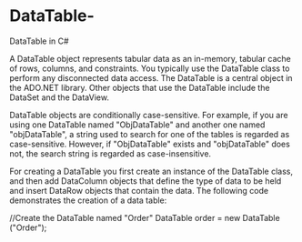 # DataTable-
DataTable in C#



A DataTable object represents tabular data as an in-memory, tabular cache of rows, columns, and constraints. You typically use the DataTable class to perform any disconnected data access. The DataTable is a central object in the ADO.NET library. Other objects that use the DataTable include the DataSet and the DataView.

DataTable objects are conditionally case-sensitive. For example, if you are using one DataTable named "ObjDataTable" and another one named "objDataTable", a string used to search for one of the tables is regarded as case-sensitive. However, if "ObjDataTable" exists and "objDataTable" does not, the search string is regarded as case-insensitive.

For creating a DataTable you first create an instance of the DataTable class, and then add DataColumn objects that define the type of data to be held and insert DataRow objects that contain the data. The following code demonstrates the creation of a data table:

//Create the DataTable named "Order"
DataTable order = new DataTable ("Order");
